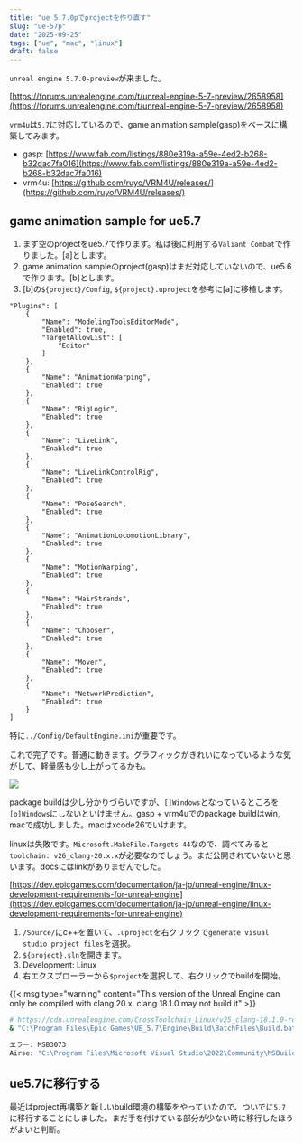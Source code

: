 ```yaml
---
title: "ue 5.7.0pでprojectを作り直す"
slug: "ue-57p"
date: "2025-09-25"
tags: ["ue", "mac", "linux"]
draft: false
---
```


`unreal engine 5.7.0-preview`が来ました。

[https://forums.unrealengine.com/t/unreal-engine-5-7-preview/2658958](https://forums.unrealengine.com/t/unreal-engine-5-7-preview/2658958)

`vrm4u`は`5.7`に対応しているので、game animation sample(gasp)をベースに構築してみます。

- gasp: [https://www.fab.com/listings/880e319a-a59e-4ed2-b268-b32dac7fa016](https://www.fab.com/listings/880e319a-a59e-4ed2-b268-b32dac7fa016)
- vrm4u: [https://github.com/ruyo/VRM4U/releases/](https://github.com/ruyo/VRM4U/releases/)

## game animation sample for ue5.7

1. まず空のprojectをue5.7で作ります。私は後に利用する`Valiant Combat`で作りました。[a]とします。
2. game animation sampleのproject(gasp)はまだ対応していないので、ue5.6で作ります。[b]とします。
3. [b]の`${project}/Config`, `${project}.uproject`を参考に[a]に移植します。

```json:${project}.uproject
"Plugins": [
	{
		"Name": "ModelingToolsEditorMode",
		"Enabled": true,
		"TargetAllowList": [
			"Editor"
		]
	},
	{
		"Name": "AnimationWarping",
		"Enabled": true
	},
	{
		"Name": "RigLogic",
		"Enabled": true
	},
	{
		"Name": "LiveLink",
		"Enabled": true
	},
	{
		"Name": "LiveLinkControlRig",
		"Enabled": true
	},
	{
		"Name": "PoseSearch",
		"Enabled": true
	},
	{
		"Name": "AnimationLocomotionLibrary",
		"Enabled": true
	},
	{
		"Name": "MotionWarping",
		"Enabled": true
	},
	{
		"Name": "HairStrands",
		"Enabled": true
	},
	{
		"Name": "Chooser",
		"Enabled": true
	},
	{
		"Name": "Mover",
		"Enabled": true
	},
	{
		"Name": "NetworkPrediction",
		"Enabled": true
	}
]
```

特に`../Config/DefaultEngine.ini`が重要です。

これで完了です。普通に動きます。グラフィックがきれいになっているような気がして、軽量感も少し上がってるかも。

![](/img/ue_v570p_gasp_vrm4u_0001.png)

package buildは少し分かりづらいですが、`[]Windows`となっているところを`[o]Windows`にしないといけません。gasp + vrm4uでのpackage buildはwin, macで成功しました。macはxcode26でいけます。


linuxは失敗です。`Microsoft.MakeFile.Targets 44`なので、調べてみると`toolchain: v26_clang-20.x.x`が必要なのでしょう。まだ公開されていないと思います。docsにはlinkがありませんでした。

[https://dev.epicgames.com/documentation/ja-jp/unreal-engine/linux-development-requirements-for-unreal-engine](https://dev.epicgames.com/documentation/ja-jp/unreal-engine/linux-development-requirements-for-unreal-engine)

1. `/Source/`にc++を置いて、`.uproject`を右クリックで`generate visual studio project files`を選択。
2. `${project}.sln`を開きます。
3. Development: Linux
4. 右エクスプローラーから`$project`を選択して、右クリックでbuildを開始。

{{< msg type="warning" content="This version of the Unreal Engine can only be compiled with clang 20.x. clang 18.1.0 may not build it" >}}

```sh
# https://cdn.unrealengine.com/CrossToolchain_Linux/v25_clang-18.1.0-rockylinux8.exe
& "C:\Program Files\Epic Games\UE_5.7\Engine\Build\BatchFiles\Build.bat" Airse Linux Development -Project="C:\Users\syui\Documents\Unreal Projects\5.7\Airse\Airse.uproject" -WaitMutex -FromMsBuild

エラー: MSB3073
Airse: "C:\Program Files\Microsoft Visual Studio\2022\Community\MSBuild\Microsoft\VC\v170\Microsoft.MakeFile.Targets" 44
```

## ue5.7に移行する

最近はproject再構築と新しいbuild環境の構築をやっていたので、ついでに`5.7`に移行することにしました。まだ手を付けている部分が少ない時に移行したほうがよいと判断。

